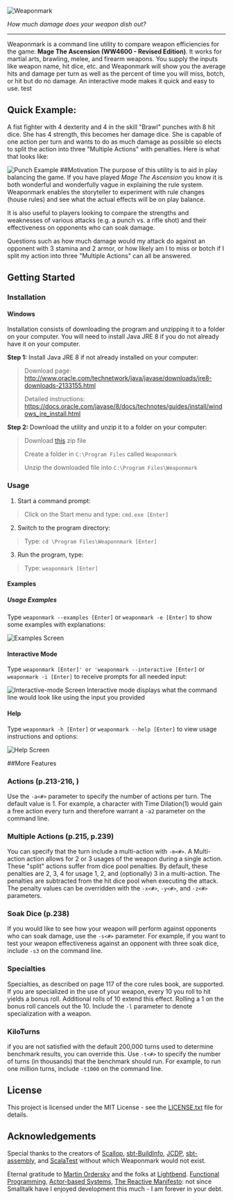 ![Weaponmark](https://raw.githubusercontent.com/locke8/weaponmark/master/src/main/resources/screens/weaponmark.png)

*How much damage does your weapon dish out?*
_ _ _
Weaponmark is a command line utility to compare weapon efficiencies for the game: **Mage The Ascension (WW4600 - Revised Edition)**. It  works for martial arts, brawling, melee, and firearm weapons. You supply the inputs like weapon name, hit dice, etc. and Weaponmark will show you the average hits and damage per turn as well as the percent of time you will miss, botch, or hit but do no damage. An interactive mode makes it quick and easy to use.
test
## Quick Example:
A fist fighter with 4 dexterity and 4 in the skill "Brawl" punches with 8 hit dice. She has 4 strength, this becomes her damage dice. She is capable of one action per turn and wants to do as much damage as possible so elects to split the action into three "Multiple Actions" with penalties. Here is what that looks like:

![Punch Example](https://raw.githubusercontent.com/locke8/weaponmark/master/src/main/resources/screens/punch_v.png)
##Motivation
The purpose of this utility is to aid in play balancing the game. If you have played *Mage The Ascension* you know it is both wonderful and wonderfully vague in explaining the rule system. Weaponmark enables the storyteller to experiment with rule changes (house rules) and see what the actual effects will be on play balance.

It is also useful to players looking to compare the strengths and weaknesses of various attacks (e.g. a punch vs. a rifle shot) and their effectiveness on opponents who can soak damage. 

Questions such as how much damage would my attack do against an opponent with 3 stamina and 2 armor, or how likely am I to miss or botch if I split my action into three "Multiple Actions" can all be answered. 
## Getting Started
### Installation
#### Windows
Installation consists of downloading the program and unzipping it to a folder on your computer. You will need to install Java JRE 8 if you do not already have it on your computer.

**Step 1:** Install Java JRE 8 if not already installed on your computer:
> Download page: http://www.oracle.com/technetwork/java/javase/downloads/jre8-downloads-2133155.html
>
> Detailed instructions: https://docs.oracle.com/javase/8/docs/technotes/guides/install/windows_jre_install.html

**Step 2:** Download the utility and unzip it to a folder on your computer:
> Download [this](https://github.com/locke8/weaponmark/releases/download/v1.0a/weaponmark_1.0a.zip) zip file
>
> Create a folder in `C:\Program Files` called `Weaponmark`
>
> Unzip the downloaded file into `C:\Program Files\Weaponmark`

### Usage
1. Start a command prompt:
> Click on the Start menu and type: ```cmd.exe [Enter]```

2. Switch to the program directory:
> Type: `cd \Program Files\Weaponnmark [Enter]`

3. Run the program, type:
> Type: `weaponmark [Enter]`

#### Examples
##### Usage Examples
Type `weaponmark --examples [Enter]` or `weaponmark -e [Enter]` to show some examples with explanations:

![Examples Screen](https://raw.githubusercontent.com/locke8/weaponmark/master/src/main/resources/screens/examples.png)

#### Interactive Mode
Type `weaponmark [Enter]' or 'weaponmark --interactive [Enter]` or `weaponmark -i [Enter]` to receive prompts for all needed input:

![Interactive-mode Screen](https://raw.githubusercontent.com/locke8/weaponmark/master/src/main/resources/screens/interactive.png)
Interactive mode displays what the command line would look like using the input you provided

#### Help
Type `weaponmark -h [Enter]` or `weaponmark --help [Enter]` to view usage instructions and options:

![Help Screen](https://raw.githubusercontent.com/locke8/weaponmark/master/src/main/resources/screens/help.png)

##More Features
### Actions (p.213-216, )
Use the `-a<#>` parameter to specify the number of actions per turn. The default value is 1. For example, a character with Time Dilation(1) would gain a free action every turn and therefore warrant a `-a2` parameter on the command line.
### Multiple Actions (p.215, p.239)
You can specify that the turn include a multi-action with `-m<#>`. A Multi-action action allows for 2 or 3 usages of the weapon during a single action. These "split" actions suffer from dice pool penalties. By default, these penalties are 2, 3, 4 for usage 1, 2, and (optionally) 3 in a multi-action. The penalties are subtracted from the hit dice pool when executing the attack. The penalty values can be overridden with the `-x<#>`, `-y<#>`, and `-z<#>` parameters.
### Soak Dice (p.238)
If you would like to see how your weapon will perform against opponents who can soak damage, use the `-s<#>` parameter. For example, if you want to test your weapon effectiveness against an opponent with three soak dice, include `-s3` on the command line.
### Specialties
Specialties, as described on page 117 of the core rules book, are supported. If you are specialized in the use of your weapon, every 10 you roll to hit yields a bonus roll. Additional rolls of 10 extend this effect. Rolling a 1 on the bonus roll cancels out the 10. Include the `-l` parameter to denote specialization with a weapon.
### KiloTurns
if you are not satisfied with the default 200,000 turns used to determine benchmark results, you can override this. Use `-t<#>` to specify the number of turns (in thousands) that the benchmark should run.  For example, to run one million turns, include `-t1000` on the command line.
## License
This project is licensed under the MIT License - see the [LICENSE.txt](https://raw.githubusercontent.com/locke8/weaponmark/master/LICENSE.txt) file for details.

## Acknowledgements
Special thanks to the creators of [Scallop](https://github.com/scallop/scallop), [sbt-BuildInfo](https://github.com/sbt/sbt-buildinfo), [JCDP](https://github.com/dialex/JCDP), [sbt-assembly](https://github.com/sbt/sbt-assembly), and [ScalaTest](http://www.scalatest.org/) without which Weaponmark would not exist.

Eternal gratitude to [Martin Ordersky](https://en.wikipedia.org/wiki/Martin_Odersky) and the folks at [Lightbend](http://www.lightbend.com/).
[Functional Programming](https://www.coursera.org/learn/progfun1), [Actor-based Systems](http://akka.io/), [The Reactive Manifesto](http://www.reactivemanifesto.org/): not since Smalltalk have I enjoyed development this much - I am forever in your debt.
